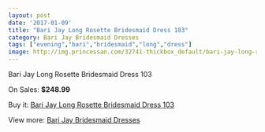 ```yaml
---
layout: post
date: '2017-01-09'
title: "Bari Jay Long Rosette Bridesmaid Dress 103"
category: Bari Jay Bridesmaid Dresses
tags: ["evening","bari","bridesmaid","long","dress"]
image: http://img.princessan.com/32741-thickbox_default/bari-jay-long-rosette-bridesmaid-dress-103.jpg
---
```

Bari Jay Long Rosette Bridesmaid Dress 103

On Sales: **$248.99**
<a href="https://www.princessan.com/en/15087-bari-jay-long-rosette-bridesmaid-dress-103.html"><amp-img layout="responsive" width="600" height="600" src="//img.princessan.com/32741-thickbox_default/bari-jay-long-rosette-bridesmaid-dress-103.jpg" alt="Bari Jay Long Rosette Bridesmaid Dress 103 0" /></a>

Buy it: [Bari Jay Long Rosette Bridesmaid Dress 103](https://www.princessan.com/en/15087-bari-jay-long-rosette-bridesmaid-dress-103.html "Bari Jay Long Rosette Bridesmaid Dress 103")

View more: [Bari Jay Bridesmaid Dresses](https://www.princessan.com/en/109- "Bari Jay Bridesmaid Dresses")